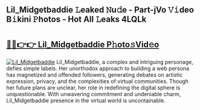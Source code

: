 ## Lil_Midgetbaddie 𝙻eaked 𝙽u𝚍e - Part-jVo 𝚅𝚒deo B𝚒kini 𝙿hotos - Hot All 𝙻eaks 4LQLk

# <h2><a href="http://ld1a0d8.urlbe.top/?page=Lil_Midgetbaddie">🔗🔗👉👉 Lil_Midgetbaddie P𝚑oto𝚜Vid𝚎o</a></h2>

[![Lil_Midgetbaddie](https://i.imgur.com/eBuTRDB.gif)](http://ld1a0d8.urlbe.top/?page=Lil_Midgetbaddie)
Lil_Midgetbaddie, a complex and intriguing personage, defies simple labels. Her unorthodox approach to building a web persona has magnetized and offended followers, generating debates on artistic expression, privacy, and the complexities of virtual communities. Though her future plans are unclear, her role in redefining the digital sphere is unquestionable. With unwavering commitment and undeniable charm, Lil_Midgetbaddie presence in the virtual world is uncontainable.
